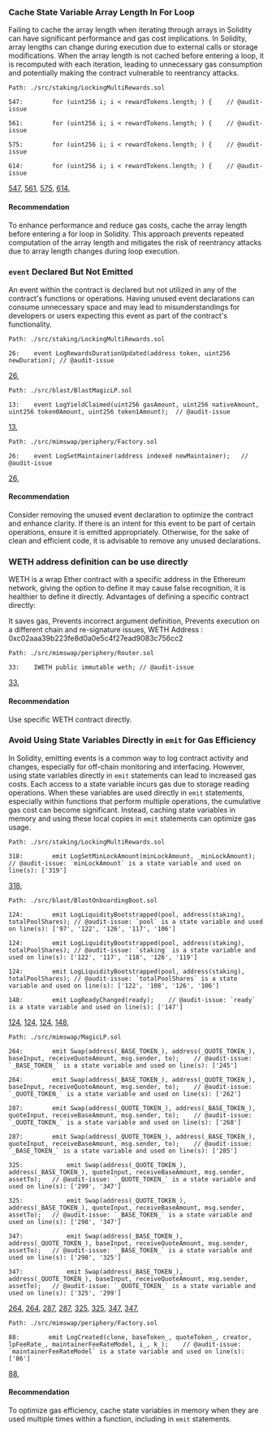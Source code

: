 ### Cache State Variable Array Length In For Loop
Failing to cache the array length when iterating through arrays in Solidity can have significant performance and gas cost implications. In Solidity, array lengths can change during execution due to external calls or storage modifications. When the array length is not cached before entering a loop, it is recomputed with each iteration, leading to unnecessary gas consumption and potentially making the contract vulnerable to reentrancy attacks.        


```solidity
Path: ./src/staking/LockingMultiRewards.sol

547:        for (uint256 i; i < rewardTokens.length; ) {	// @audit-issue

561:        for (uint256 i; i < rewardTokens.length; ) {	// @audit-issue

575:        for (uint256 i; i < rewardTokens.length; ) {	// @audit-issue

614:        for (uint256 i; i < rewardTokens.length; ) {	// @audit-issue
```
[547](https://github.com/code-423n4/2024-03-abracadabra-money/blob/5da03be9e6bb3c6081ffea4ae4bfa441f1cc2fdd/./src/staking/LockingMultiRewards.sol#L547-L547), [561](https://github.com/code-423n4/2024-03-abracadabra-money/blob/5da03be9e6bb3c6081ffea4ae4bfa441f1cc2fdd/./src/staking/LockingMultiRewards.sol#L561-L561), [575](https://github.com/code-423n4/2024-03-abracadabra-money/blob/5da03be9e6bb3c6081ffea4ae4bfa441f1cc2fdd/./src/staking/LockingMultiRewards.sol#L575-L575), [614](https://github.com/code-423n4/2024-03-abracadabra-money/blob/5da03be9e6bb3c6081ffea4ae4bfa441f1cc2fdd/./src/staking/LockingMultiRewards.sol#L614-L614), 

#### Recommendation
To enhance performance and reduce gas costs, cache the array length before entering a for loop in Solidity. This approach prevents repeated computation of the array length and mitigates the risk of reentrancy attacks due to array length changes during loop execution.


### `event` Declared But Not Emitted
An event within the contract is declared but not utilized in any of the contract's functions or operations. Having unused event declarations can consume unnecessary space and may lead to misunderstandings for developers or users expecting this event as part of the contract's functionality.


```solidity
Path: ./src/staking/LockingMultiRewards.sol

26:    event LogRewardsDurationUpdated(address token, uint256 newDuration);	// @audit-issue
```
[26](https://github.com/code-423n4/2024-03-abracadabra-money/blob/5da03be9e6bb3c6081ffea4ae4bfa441f1cc2fdd/./src/staking/LockingMultiRewards.sol#L26-L26), 


```solidity
Path: ./src/blast/BlastMagicLP.sol

13:    event LogYieldClaimed(uint256 gasAmount, uint256 nativeAmount, uint256 token0Amount, uint256 token1Amount);	// @audit-issue
```
[13](https://github.com/code-423n4/2024-03-abracadabra-money/blob/5da03be9e6bb3c6081ffea4ae4bfa441f1cc2fdd/./src/blast/BlastMagicLP.sol#L13-L13), 


```solidity
Path: ./src/mimswap/periphery/Factory.sol

26:    event LogSetMaintainer(address indexed newMaintainer);	// @audit-issue
```
[26](https://github.com/code-423n4/2024-03-abracadabra-money/blob/5da03be9e6bb3c6081ffea4ae4bfa441f1cc2fdd/./src/mimswap/periphery/Factory.sol#L26-L26), 

#### Recommendation

Consider removing the unused event declaration to optimize the contract and enhance clarity. If there is an intent for this event to be part of certain operations, ensure it is emitted appropriately. Otherwise, for the sake of clean and efficient code, it is advisable to remove any unused declarations.



### WETH address definition can be use directly
WETH is a wrap Ether contract with a specific address in the Ethereum network, giving the option to define it may cause false recognition, it is healthier to define it directly.
Advantages of defining a specific contract directly:

It saves gas,
Prevents incorrect argument definition,
Prevents execution on a different chain and re-signature issues,
WETH Address : 0xc02aaa39b223fe8d0a0e5c4f27ead9083c756cc2

```solidity
Path: ./src/mimswap/periphery/Router.sol

33:    IWETH public immutable weth;	// @audit-issue
```
[33](https://github.com/code-423n4/2024-03-abracadabra-money/blob/5da03be9e6bb3c6081ffea4ae4bfa441f1cc2fdd/./src/mimswap/periphery/Router.sol#L33-L33), 


#### Recommendation
Use specific WETH contract directly.


### Avoid Using State Variables Directly in `emit` for Gas Efficiency
In Solidity, emitting events is a common way to log contract activity and changes, especially for off-chain monitoring and interfacing. However, using state variables directly in `emit` statements can lead to increased gas costs. Each access to a state variable incurs gas due to storage reading operations. When these variables are used directly in `emit` statements, especially within functions that perform multiple operations, the cumulative gas cost can become significant. Instead, caching state variables in memory and using these local copies in `emit` statements can optimize gas usage.


```solidity
Path: ./src/staking/LockingMultiRewards.sol

318:        emit LogSetMinLockAmount(minLockAmount, _minLockAmount);	// @audit-issue: `minLockAmount` is a state variable and used on line(s): ['319']
```
[318](https://github.com/code-423n4/2024-03-abracadabra-money/blob/5da03be9e6bb3c6081ffea4ae4bfa441f1cc2fdd/./src/staking/LockingMultiRewards.sol#L318-L318), 


```solidity
Path: ./src/blast/BlastOnboardingBoot.sol

124:        emit LogLiquidityBootstrapped(pool, address(staking), totalPoolShares);	// @audit-issue: `pool` is a state variable and used on line(s): ['97', '122', '126', '117', '106']

124:        emit LogLiquidityBootstrapped(pool, address(staking), totalPoolShares);	// @audit-issue: `staking` is a state variable and used on line(s): ['122', '117', '118', '126', '119']

124:        emit LogLiquidityBootstrapped(pool, address(staking), totalPoolShares);	// @audit-issue: `totalPoolShares` is a state variable and used on line(s): ['122', '108', '126', '106']

148:        emit LogReadyChanged(ready);	// @audit-issue: `ready` is a state variable and used on line(s): ['147']
```
[124](https://github.com/code-423n4/2024-03-abracadabra-money/blob/5da03be9e6bb3c6081ffea4ae4bfa441f1cc2fdd/./src/blast/BlastOnboardingBoot.sol#L124-L124), [124](https://github.com/code-423n4/2024-03-abracadabra-money/blob/5da03be9e6bb3c6081ffea4ae4bfa441f1cc2fdd/./src/blast/BlastOnboardingBoot.sol#L124-L124), [124](https://github.com/code-423n4/2024-03-abracadabra-money/blob/5da03be9e6bb3c6081ffea4ae4bfa441f1cc2fdd/./src/blast/BlastOnboardingBoot.sol#L124-L124), [148](https://github.com/code-423n4/2024-03-abracadabra-money/blob/5da03be9e6bb3c6081ffea4ae4bfa441f1cc2fdd/./src/blast/BlastOnboardingBoot.sol#L148-L148), 


```solidity
Path: ./src/mimswap/MagicLP.sol

264:        emit Swap(address(_BASE_TOKEN_), address(_QUOTE_TOKEN_), baseInput, receiveQuoteAmount, msg.sender, to);	// @audit-issue: `_BASE_TOKEN_` is a state variable and used on line(s): ['245']

264:        emit Swap(address(_BASE_TOKEN_), address(_QUOTE_TOKEN_), baseInput, receiveQuoteAmount, msg.sender, to);	// @audit-issue: `_QUOTE_TOKEN_` is a state variable and used on line(s): ['262']

287:        emit Swap(address(_QUOTE_TOKEN_), address(_BASE_TOKEN_), quoteInput, receiveBaseAmount, msg.sender, to);	// @audit-issue: `_QUOTE_TOKEN_` is a state variable and used on line(s): ['268']

287:        emit Swap(address(_QUOTE_TOKEN_), address(_BASE_TOKEN_), quoteInput, receiveBaseAmount, msg.sender, to);	// @audit-issue: `_BASE_TOKEN_` is a state variable and used on line(s): ['285']

325:            emit Swap(address(_QUOTE_TOKEN_), address(_BASE_TOKEN_), quoteInput, receiveBaseAmount, msg.sender, assetTo);	// @audit-issue: `_QUOTE_TOKEN_` is a state variable and used on line(s): ['299', '347']

325:            emit Swap(address(_QUOTE_TOKEN_), address(_BASE_TOKEN_), quoteInput, receiveBaseAmount, msg.sender, assetTo);	// @audit-issue: `_BASE_TOKEN_` is a state variable and used on line(s): ['298', '347']

347:            emit Swap(address(_BASE_TOKEN_), address(_QUOTE_TOKEN_), baseInput, receiveQuoteAmount, msg.sender, assetTo);	// @audit-issue: `_BASE_TOKEN_` is a state variable and used on line(s): ['298', '325']

347:            emit Swap(address(_BASE_TOKEN_), address(_QUOTE_TOKEN_), baseInput, receiveQuoteAmount, msg.sender, assetTo);	// @audit-issue: `_QUOTE_TOKEN_` is a state variable and used on line(s): ['325', '299']
```
[264](https://github.com/code-423n4/2024-03-abracadabra-money/blob/5da03be9e6bb3c6081ffea4ae4bfa441f1cc2fdd/./src/mimswap/MagicLP.sol#L264-L264), [264](https://github.com/code-423n4/2024-03-abracadabra-money/blob/5da03be9e6bb3c6081ffea4ae4bfa441f1cc2fdd/./src/mimswap/MagicLP.sol#L264-L264), [287](https://github.com/code-423n4/2024-03-abracadabra-money/blob/5da03be9e6bb3c6081ffea4ae4bfa441f1cc2fdd/./src/mimswap/MagicLP.sol#L287-L287), [287](https://github.com/code-423n4/2024-03-abracadabra-money/blob/5da03be9e6bb3c6081ffea4ae4bfa441f1cc2fdd/./src/mimswap/MagicLP.sol#L287-L287), [325](https://github.com/code-423n4/2024-03-abracadabra-money/blob/5da03be9e6bb3c6081ffea4ae4bfa441f1cc2fdd/./src/mimswap/MagicLP.sol#L325-L325), [325](https://github.com/code-423n4/2024-03-abracadabra-money/blob/5da03be9e6bb3c6081ffea4ae4bfa441f1cc2fdd/./src/mimswap/MagicLP.sol#L325-L325), [347](https://github.com/code-423n4/2024-03-abracadabra-money/blob/5da03be9e6bb3c6081ffea4ae4bfa441f1cc2fdd/./src/mimswap/MagicLP.sol#L347-L347), [347](https://github.com/code-423n4/2024-03-abracadabra-money/blob/5da03be9e6bb3c6081ffea4ae4bfa441f1cc2fdd/./src/mimswap/MagicLP.sol#L347-L347), 


```solidity
Path: ./src/mimswap/periphery/Factory.sol

88:        emit LogCreated(clone, baseToken_, quoteToken_, creator, lpFeeRate_, maintainerFeeRateModel, i_, k_);	// @audit-issue: `maintainerFeeRateModel` is a state variable and used on line(s): ['86']
```
[88](https://github.com/code-423n4/2024-03-abracadabra-money/blob/5da03be9e6bb3c6081ffea4ae4bfa441f1cc2fdd/./src/mimswap/periphery/Factory.sol#L88-L88), 


#### Recommendation
To optimize gas efficiency, cache state variables in memory when they are used multiple times within a function, including in `emit` statements.